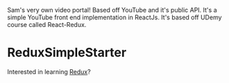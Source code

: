 Sam's very own video portal! Based off YouTube and it's public API.
It's a simple YouTube front end implementation in ReactJs.  It's based off UDemy course called React-Redux.

# ReduxSimpleStarter

Interested in learning [Redux](https://www.udemy.com/react-redux/)?

